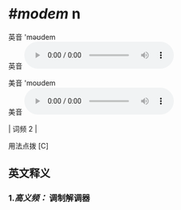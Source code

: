# ***\#modem*** n
英音 'məʊdem  
英音
<audio src="./media/modem-B.aac" controls="controls"></audio>

美音 'moʊdem  
美音
<audio src="./media/modem.aac" controls="controls"></audio>



| 词频 2 |  

用法点拨  [C]

英文释义
---
### 1.*高义频：* **调制解调器**  


